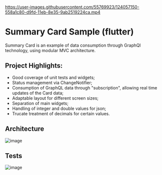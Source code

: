 

https://user-images.githubusercontent.com/55769923/124057150-558a1c80-d9fd-11eb-8e35-9ab2519224ca.mp4

# Summary Card Sample (flutter)

Summary Card is an example of data consumption through GraphQl technology, using modular MVC architecture.

## Project Highlights:
* Good coverage of unit tests and widgets;
* Status management via ChangeNotifier;
* Consumption of GraphQL data through "subscription", allowing real time updates of the Card data;
* Adaptable layout for different screen sizes;
* Separation of main widgets;
* Handling of integer and double values for json;
* Trucate treatment of decimals for certain values.

## Architecture

![image](https://user-images.githubusercontent.com/55769923/124058590-0a253d80-da00-11eb-92b7-8f8433a2e046.png)

## Tests

![image](https://user-images.githubusercontent.com/55769923/124058718-4c4e7f00-da00-11eb-9db2-1aa823bf1735.png)
